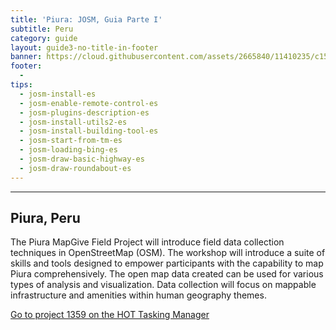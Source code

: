 ```yaml
---
title: 'Piura: JOSM, Guia Parte I'
subtitle: Peru
category: guide
layout: guide3-no-title-in-footer
banner: https://cloud.githubusercontent.com/assets/2665840/11410235/c150b598-9393-11e5-937a-eeb5e9765d94.jpg
footer: 
  - 
tips:
  - josm-install-es
  - josm-enable-remote-control-es
  - josm-plugins-description-es
  - josm-install-utils2-es
  - josm-install-building-tool-es
  - josm-start-from-tm-es
  - josm-loading-bing-es
  - josm-draw-basic-highway-es
  - josm-draw-roundabout-es
---
```


<div id="test" class="col-lg-5 col-sm-6">
<hr class="section-heading-spacer">
<div class="clearfix"></div>

<h2 class="section-heading">Piura, Peru</h2>

 <p>The Piura MapGive Field Project will introduce field data collection techniques in OpenStreetMap (OSM). The workshop will introduce a suite of skills and tools designed to empower participants with the capability to map Piura comprehensively. The open map data created can be used for various types of analysis and visualization. Data collection will focus on mappable infrastructure and amenities within human geography themes.
</p>

<p>
  <a href="https://tasks.hotosm.org/project/1359"> Go to project 1359 on the HOT Tasking Manager</a>
</p>
